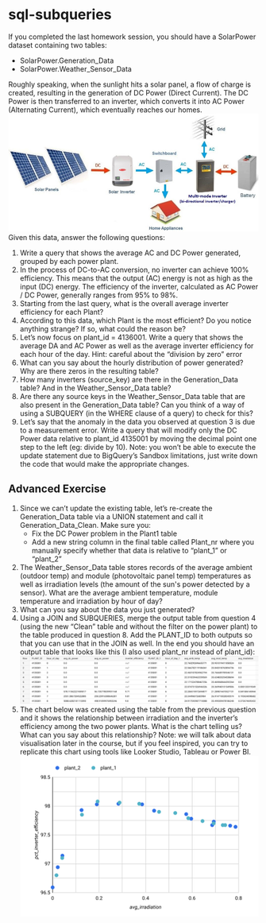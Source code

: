 # sql-subqueries
If you completed the last homework session, you should have a SolarPower dataset containing two tables:
- SolarPower.Generation_Data
- SolarPower.Weather_Sensor_Data

Roughly speaking, when the sunlight hits a solar panel, a flow of charge is created, resulting in the generation of DC Power (Direct Current). The DC Power is then transferred to an inverter, which converts it into AC Power (Alternating Current), which eventually reaches our homes.
![alt text](image.png)
Given this data, answer the following questions:

1. Write a query that shows the average AC and DC Power generated, grouped by each power plant.
2. In the process of DC-to-AC conversion, no inverter can achieve 100% efficiency. This means that the output (AC) energy is not as high as the input (DC) energy. The efficiency of the inverter, calculated as AC Power / DC Power, generally ranges from 95% to 98%.
3. Starting from the last query, what is the overall average inverter efficiency for each Plant?
4. According to this data, which Plant is the most efficient? Do you notice anything strange? If so, what could the reason be?
5. Let’s now focus on plant_id = 4136001. Write a query that shows the average DA and AC Power as well as the average inverter efficiency for each hour of the day. Hint: careful about the “division by zero” error
6. What can you say about the hourly distribution of power generated? Why are there zeros in the resulting table?
7. How many inverters (source_key) are there in the Generation_Data table? And in the Weather_Sensor_Data table?
8. Are there any source keys in the Weather_Sensor_Data table that are also present in the Generation_Data table? Can you think of a way of using a SUBQUERY (in the WHERE clause of a query) to check for this?
9. Let’s say that the anomaly in the data you observed at question 3 is due to a measurement error. Write a query that will modify only the DC Power data relative to plant_id 4135001 by moving the decimal point one step to the left (eg: divide by 10). Note: you won’t be able to execute the update statement due to BigQuery’s Sandbox limitations, just write down the code that would make the appropriate changes.

## Advanced Exercise
1. Since we can’t update the existing table, let’s re-create the Generation_Data table via a UNION statement and call it Generation_Data_Clean. Make sure you:
   - Fix the DC Power problem in the Plant1 table
   - Add a new string column in the final table called Plant_nr where you manually specify whether that data is relative to “plant_1” or “plant_2”
2. The Weather_Sensor_Data table stores records of the average ambient (outdoor temp) and module (photovoltaic panel temp) temperatures as well as irradiation levels (the amount of the sun's power detected by a sensor). What are the average ambient temperature, module temperature and irradiation by hour of day?
3. What can you say about the data you just generated?
4. Using a JOIN and SUBQUERIES, merge the output table from question 4 (using the new “Clean” table and without the filter on the power plant) to the table produced in question 8. Add the PLANT_ID to both outputs so that you can use that in the JOIN as well. In the end you should have an output table that looks like this (I also used plant_nr instead of plant_id):
![alt text](table.png)
1. The chart below was created using the table from the previous question and it shows the relationship between irradiation and the inverter’s efficiency among the two power plants. What is the chart telling us? What can you say about this relationship?
Note: we will talk about data visualisation later in the course, but if you feel inspired, you can try to replicate this chart using tools like Looker Studio, Tableau or Power BI.
![alt text](plot.png)
